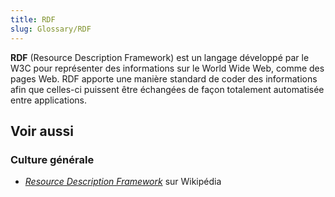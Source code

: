 ```yaml
---
title: RDF
slug: Glossary/RDF
---
```


**RDF** (Resource Description Framework) est un langage développé par le W3C pour représenter des informations sur le World Wide Web, comme des pages Web. RDF apporte une manière standard de coder des informations afin que celles-ci puissent être échangées de façon totalement automatisée entre applications.

## Voir aussi

### Culture générale

- [<i lang="en">Resource Description Framework</i>](https://fr.wikipedia.org/wiki/Resource_Description_Framework) sur Wikipédia
